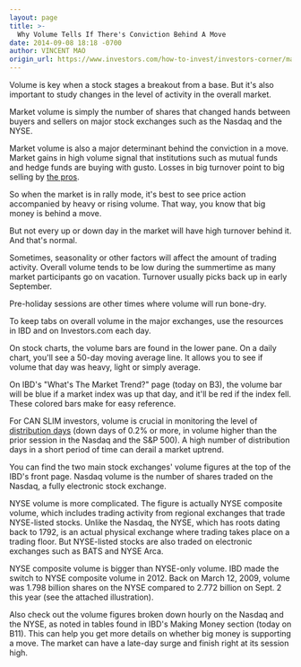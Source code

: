 ```yaml
---
layout: page
title: >-
  Why Volume Tells If There's Conviction Behind A Move
date: 2014-09-08 18:18 -0700
author: VINCENT MAO
origin_url: https://www.investors.com/how-to-invest/investors-corner/market-volume-will-be-weak-in-the-summer/
---
```


Volume is key when a stock stages a breakout from a base. But it's also important to study changes in the level of activity in the overall market.

Market volume is simply the number of shares that changed hands between buyers and sellers on major stock exchanges such as the Nasdaq and the NYSE.

Market volume is also a major determinant behind the conviction in a move. Market gains in high volume signal that institutions such as mutual funds and hedge funds are buying with gusto. Losses in big turnover point to big selling by [the pros](http://education.investors.com/investors-corner/681491-savvy-investors-study-stock-market-corrections.htm?ntt=Investor%27s+Corner+market+top+distribution+days).

So when the market is in rally mode, it's best to see price action accompanied by heavy or rising volume. That way, you know that big money is behind a move.

But not every up or down day in the market will have high turnover behind it. And that's normal.

Sometimes, seasonality or other factors will affect the amount of trading activity. Overall volume tends to be low during the summertime as many market participants go on vacation. Turnover usually picks back up in early September.

Pre-holiday sessions are other times where volume will run bone-dry.

To keep tabs on overall volume in the major exchanges, use the resources in IBD and on Investors.com each day.

On stock charts, the volume bars are found in the lower pane. On a daily chart, you'll see a 50-day moving average line. It allows you to see if volume that day was heavy, light or simply average.

On IBD's "What's The Market Trend?" page (today on B3), the volume bar will be blue if a market index was up that day, and it'll be red if the index fell. These colored bars make for easy reference.

For CAN SLIM investors, volume is crucial in monitoring the level of [distribution days](http://education.investors.com/investors-corner/681292-what-is-distribution-in-the-stock-market.htm?ref=HPLNews) (down days of 0.2% or more, in volume higher than the prior session in the Nasdaq and the S&P 500). A high number of distribution days in a short period of time can derail a market uptrend.

You can find the two main stock exchanges' volume figures at the top of the IBD's front page. Nasdaq volume is the number of shares traded on the Nasdaq, a fully electronic stock exchange.

NYSE volume is more complicated. The figure is actually NYSE composite volume, which includes trading activity from regional exchanges that trade NYSE-listed stocks. Unlike the Nasdaq, the NYSE, which has roots dating back to 1792, is an actual physical exchange where trading takes place on a trading floor. But NYSE-listed stocks are also traded on electronic exchanges such as BATS and NYSE Arca.

NYSE composite volume is bigger than NYSE-only volume. IBD made the switch to NYSE composite volume in 2012. Back on March 12, 2009, volume was 1.798 billion shares on the NYSE compared to 2.772 billion on Sept. 2 this year (see the attached illustration).

Also check out the volume figures broken down hourly on the Nasdaq and the NYSE, as noted in tables found in IBD's Making Money section (today on B11). This can help you get more details on whether big money is supporting a move. The market can have a late-day surge and finish right at its session high.

